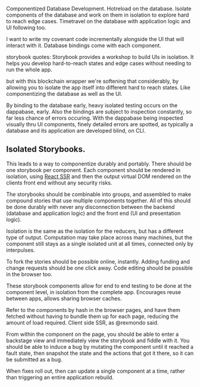 Componentized Database Development.
Hotreload on the database.
Isolate components of the database and work on them in isolation to explore hard to reach edge cases.
Timetravel on the database with application logic and UI following too.

I want to write my covenant code incrementally alongside the UI that will interact with it.
Database bindings come with each component.

storybook quotes: Storybook provides a workshop to build UIs in isolation. It helps you develop hard-to-reach states and edge cases without needing to run the whole app.

but with this blockchain wrapper we're softening that considerably, by allowing you to isolate the app itself into different hard to reach states. Like componentizing the database as well as the UI.

By binding to the database early, heavy isolated testing occurs on the dappabase, early.  Also the bindings are subject to inspection constantly, so far less chance of errors occuring.  With the dappabase being inspected visually thru UI components, finely detailed errors are spotted, as typically a database and its application are developed blind, on CLI.

## Isolated Storybooks.
This leads to a way to componentize durably and portably.  There should be one storybook per component.  Each component should be rendered in isolation, using [React SSR](https://reactjs.org/docs/react-dom-server.html) and then the output virtual DOM rendered on the clients front end without any security risks.

The storybooks should be combinable into groups, and assembled to make compound stories that use multiple components together.  All of this should be done durably with never any disconnection between the backend (database and application logic) and the front end (UI and presentation logic).

Isolation is the same as the isolation for the reducers, but has a different type of output.  Computation may take place across many machines, but the component still stays as a single isolated unit at all times, connected only by interpulses.

To fork the stories should be possible online, instantly.  Adding funding and change requests should be one click away.  Code editing should be possible in the browser too.

These storybook components allow for end to end testing to be done at the component level, in isolation from the complete app.  Encourages reuse between apps, allows sharing browser caches.

Refer to the components by hash in the browser pages, and have them fetched without having to bundle them up for each page, reducing the amount of load required.  Client side SSR, as @rexmondo said.

From within the component on the page, you should be able to enter a backstage view and immediately view the storybook and fiddle with it.  You should be able to induce a bug by mutating the component until it reached a fault state, then snapshot the state and the actions that got it there, so it can be submitted as a bug.

When fixes roll out, then can update a single component at a time, rather than triggering an entire application rebuild.